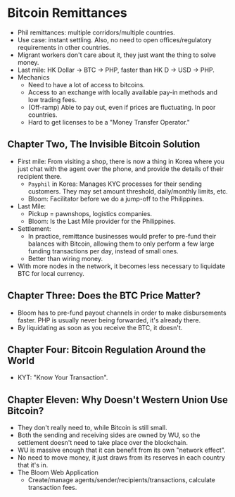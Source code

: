 # Bitcoin Remittances

- Phil remittances: multiple corridors/multiple countries.
- Use case: instant settling. Also, no need to open offices/regulatory requirements in other countries.
- Migrant workers don't care about it, they just want the thing to solve money.
- Last mile: HK Dollar -> BTC -> PHP, faster than HK D -> USD -> PHP.
- Mechanics
  - Need to have a lot of access to bitcoins.
  - Access to an exchange with locally available pay-in methods and low trading fees.
  - (Off-ramp) Able to pay out, even if prices are fluctuating. In poor countries.
  - Hard to get licenses to be a "Money Transfer Operator."

## Chapter Two, The Invisible Bitcoin Solution

- First mile: From visiting a shop, there is now a thing in Korea where you just chat with the agent over the phone, and provide the details of their recipient there.
  - `Payphil` in Korea: Manages KYC processes for their sending customers. They may set amount threshold, daily/monthly limits, etc.
  - Bloom: Facilitator before we do a jump-off to the Philippines.
- Last Mile:
  - Pickup = pawnshops, logistics companies.
  - Bloom: Is the Last Mile provider for the Philippines.
- Settlement:
  - In practice, remittance businesses would prefer to pre-fund their balances with Bitcoin, allowing them to only perform a few large funding transactions per day, instead of small ones.
  - Better than wiring money.
- With more nodes in the network, it becomes less necessary to liquidate BTC for local currency.

## Chapter Three: Does the BTC Price Matter?

- Bloom has to pre-fund payout channels in order to make disbursements faster. PHP is usually never being forwarded, it's already there.
- By liquidating as soon as you receive the BTC, it doesn't.

## Chapter Four: Bitcoin Regulation Around the World

- KYT: "Know Your Transaction".

## Chapter Eleven: Why Doesn't Western Union Use Bitcoin?

- They don't really need to, while Bitcoin is still small.
- Both the sending and receiving sides are owned by WU, so the settlement doesn't need to take place over the blockchain.
- WU is massive enough that it can benefit from its own "network effect".
- No need to move money, it just draws from its reserves in each country that it's in.
- The Bloom Web Application
  - Create/manage agents/sender/recipients/transactions, calculate transaction fees.
